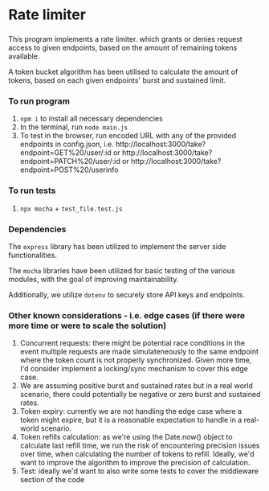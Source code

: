 

# Rate limiter

### 

This program implements a rate limiter. which grants or denies request access to given endpoints, based on the amount of remaining tokens available. 

A token bucket algorithm has been utilised to calculate the amount of tokens, based on each given endpoints' burst and sustained limit.

### To run program

1. `npm i` to install all necessary dependencies
2. In the terminal, run `node main.js`
3. To test in the browser, run encoded URL with any of the provided endpoints in config.json, i.e. http://localhost:3000/take?endpoint=GET%20/user/:id or http://localhost:3000/take?endpoint=PATCH%20/user/:id or http://localhost:3000/take?endpoint=POST%20/userinfo

### To run tests

1. `npx mocha` + `test_file.test.js`

### Dependencies

The `express` library has been utilized to implement the server side functionalities.

The `mocha` libraries have been utilized for basic testing of the various modules, with the goal of improving maintainability. 

Additionally, we utilize `dotenv` to securely store API keys and endpoints.

### Other known considerations - i.e. edge cases (if there were more time or were to scale the solution)

1. Concurrent requests: there might be potential race conditions in the event multiple requests are made simulateneously to the same endpoint where the token count is not properly synchronized. Given more time, I'd consider implement a locking/sync mechanism to cover this edge case.
2. We are assuming positive burst and sustained rates but in a real world scenario, there could potentially be negative or zero burst and sustained rates.
3. Token expiry: currently we are not handling the edge case where a token might expire, but it is a reasonable expectation to handle in a real-world scenario.
4. Token refills calculation: as we're using the Date.now() object to calculate last refill time, we run the risk of encountering precision issues over time, when calculating the number of tokens to refill. Ideally, we'd want to improve the algorithm to improve the precision of calculation.
5. Test: ideally we'd want to also write some tests to cover the middleware section of the code
